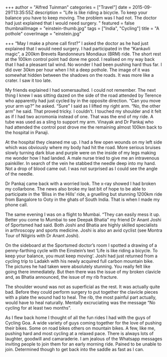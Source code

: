 +++
author = "Alfred Tuinman"
categories = ["Travel"]
date = 2015-09-29T13:35:55Z
description = "Life is like riding a bicycle. To keep your balance you have to keep moving. The problem was I had not. The doctor had just explained that I would need surgery. "
featured = false
thumbnailImage = "einstein-thumb.jpg"
tags = ["India", "Cycling"]
title = "A pothole"
coverImage = "einstein.jpg"

+++
“May I make a phone call first?” I asked the doctor as he had just explained that I would need surgery. I had participated in the “Kankavli magic”, a 200km Brevets Randonneurs Mondiaux (BRM) ride. The short rest at the 100km control point had done me good. I realised on my way back that I had a pleasant tail wind. No wonder I had been pushing hard thus far. I did over 30km per hour when I hit a deep pothole. The image of it was somewhat hidden between the shadows on the roads. It was more like a crater. I saw it too late.

My friends explained I had somersaulted. I could not remember. The next thing I knew I was sitting dazed on the side of the road attended by Terence who apparently had just cycled by in the opposite direction. “Can you move your arm up?” he asked. “Sure” I said as I lifted my right arm. “No, the other arm” he said. That proved tricky. I couldn’t. I touched my shoulder and it felt as if I had two acromonia instead of one. That was the end of my ride. A tube was used as a sling to support my arm. Vinayak and Dr Pankaj who had attended the control post drove me the remaining almost 100km back to the hospital in Panaji.

At the hospital they cleaned me up. I had a few open wounds on my left side which was obviously where my body had hit the road. More serious bruises slowly turning dark blue and purple were on the inside of my legs making me wonder how I had landed. A male nurse tried to give me an intravenous painkiller. In search of the vein he stabbed the needle deep into my hand. Not a drop of blood came out. I was not surprised as I could see the angle of the needle.

Dr Pankaj came back with a worried look. The x-ray showed I had broken my collarbone. The news also broke my last bit of hope to be able to participate in the ‘Bliss in the Hills’ ride, a gruelling but stunning 1200km ride from Bangalore to Ooty in the ghats of South India. That is when I made my phone call.

The same evening I was on a flight to Mumbai. “They can easily mess it up. Better you come to Mumbai to see Deepak Bhatia” my friend Dr Anant Joshi of Sportsmed had said. Both Joshi and Bhatia are highly skilled specialists in arthroscopy and sports medicine. Joshi is also an avid cyclist (see Montra Tour of Nilgiris with Dr Anant Joshi).

On the sideboard at the Sportsmed doctor’s room I spotted a drawing of a penny-farthing cycle with the Einstein’s text ‘Life is like riding a bicycle. To keep your balance, you must keep moving‘. Joshi had just returned from a cycling trip to Ladakh with his newly acquired full carbon mountain bike. The pictures he had taken were absolutely stunning. You really felt like going there immediately. But then there was the issue of my broken clavicle and, as Bhatia announced, the issue of my rib fracture.

The shoulder wound was not as superficial as the rest. It was actually quite bad. Before they could perform surgery to put together the clavicle pieces with a plate the wound had to heal. The rib, the most painful part actually, would have to heal naturally. Mentally excruciating was the message “No cycling for at least two months”.

As I flew back home I thought of all the fun rides I had with the guys of Cycling Goa. A wide variety of guys coming together for the love of pushing their bikes. Some on road bikes others on mountain bikes. A few, like me, pushing hard and most cycling at a relaxed pace. There is always lots of laughter, goodwill and camaraderie. I am jealous of the Whatsapp messages inviting people to join them for an early morning ride. Pained to be unable to join. Determined though to get back into the saddle as fast as I can.